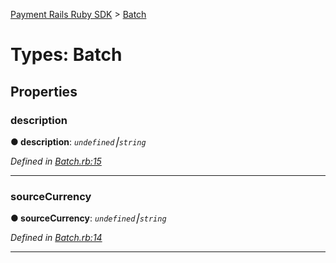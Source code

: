 [Payment Rails Ruby SDK](../README.md) > [Batch](../types/batch.md)

# Types: Batch

## Properties

<a id="description"></a>

### description

**●  description**:  *`undefined`⎮`string`*

*Defined in [Batch.rb:15](https://github.com/PaymentRails/ruby-sdk/blob/dev/lib/Batch.rb#L15)*

---

<a id="sourcecurrency"></a>

### sourceCurrency

**●  sourceCurrency**:  *`undefined`⎮`string`*

*Defined in [Batch.rb:14](https://github.com/PaymentRails/ruby-sdk/blob/dev/lib/Batch.rb#L14)*

---
